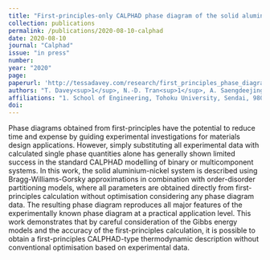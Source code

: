 ```yaml
---
title: "First-principles-only CALPHAD phase diagram of the solid aluminium-nickel (Al-Ni) system"
collection: publications
permalink: /publications/2020-08-10-calphad
date: 2020-08-10
journal: "Calphad"
issue: "in press"
number: 
year: "2020"
page: 
paperurl: 'http://tessadavey.com/research/first_principles_phase_diagrams/'
authors: "T. Davey<sup>1</sup>, N.-D. Tran<sup>1</sup>, A. Saengdeejing<sup>1</sup>, Y. Chen<sup>1</sup>"
affiliations: "1. School of Engineering, Tohoku University, Sendai, 980-8579, Japan <br>"
doi: 
---
```

Phase diagrams obtained from first-principles have the potential to reduce time and expense by guiding experimental investigations for materials design applications. However, simply substituting all experimental data with calculated single phase quantities alone has generally shown limited success in the standard CALPHAD modelling of binary or multicomponent systems. In this work, the solid aluminium-nickel system is described using Bragg-Williams-Gorsky approximations in combination with order-disorder partitioning models, where all parameters are obtained directly from first-principles calculation without optimisation considering any phase diagram data. The resulting phase diagram reproduces all major features of the experimentally known phase diagram at a practical application level. This work demonstrates that by careful consideration of the Gibbs energy models and the accuracy of the first-principles calculation, it is possible to obtain a first-principles CALPHAD-type thermodynamic description without conventional optimisation based on experimental data.
